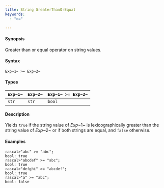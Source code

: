 ```yaml
---
title: String GreaterThanOrEqual
keywords:
  - ">="

---
```


#### Synopsis

Greater than or equal operator on string values.

#### Syntax

`Exp~1~ >= Exp~2~`

#### Types


| `Exp~1~` | `Exp~2~` | `Exp~1~ >= Exp~2~`  |
| --- | --- | --- |
| `str`     |  `str`    | `bool`                |


#### Description

Yields `true` if the string value of _Exp_~1~ is lexicographically greater
than the string value of _Exp_~2~ or if both strings are equal, and `false` otherwise.

#### Examples


```rascal-shell 
rascal>"abc" >= "abc";
bool: true
rascal>"abcdef" >= "abc";
bool: true
rascal>"defghi" >= "abcdef";
bool: true
rascal>"a" >= "abc";
bool: false
```


